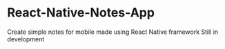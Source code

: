 # React-Native-Notes-App
Create simple notes for mobile made using React Native framework
Still in development
